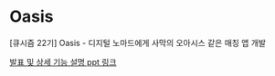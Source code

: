 # Oasis
[큐시즘 22기] Oasis - 디지털 노마드에게 사막의 오아시스 같은 매칭 앱 개발

[발표 및 상세 기능 설명 ppt 링크](https://github.com/su-bin99/Oasis/blob/master/%E1%84%8B%E1%85%B2%E1%86%A8%E1%84%92%E1%85%B5%E1%84%89%E1%85%B3%20%E1%84%8B%E1%85%A9%E1%84%8B%E1%85%A1%E1%84%89%E1%85%B5%E1%84%89%E1%85%B3.pdf)
